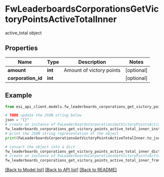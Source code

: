 # FwLeaderboardsCorporationsGetVictoryPointsActiveTotalInner

active_total object

## Properties

Name | Type | Description | Notes
------------ | ------------- | ------------- | -------------
**amount** | **int** | Amount of victory points | [optional] 
**corporation_id** | **int** |  | [optional] 

## Example

```python
from esi_api_client.models.fw_leaderboards_corporations_get_victory_points_active_total_inner import FwLeaderboardsCorporationsGetVictoryPointsActiveTotalInner

# TODO update the JSON string below
json = "{}"
# create an instance of FwLeaderboardsCorporationsGetVictoryPointsActiveTotalInner from a JSON string
fw_leaderboards_corporations_get_victory_points_active_total_inner_instance = FwLeaderboardsCorporationsGetVictoryPointsActiveTotalInner.from_json(json)
# print the JSON string representation of the object
print(FwLeaderboardsCorporationsGetVictoryPointsActiveTotalInner.to_json())

# convert the object into a dict
fw_leaderboards_corporations_get_victory_points_active_total_inner_dict = fw_leaderboards_corporations_get_victory_points_active_total_inner_instance.to_dict()
# create an instance of FwLeaderboardsCorporationsGetVictoryPointsActiveTotalInner from a dict
fw_leaderboards_corporations_get_victory_points_active_total_inner_from_dict = FwLeaderboardsCorporationsGetVictoryPointsActiveTotalInner.from_dict(fw_leaderboards_corporations_get_victory_points_active_total_inner_dict)
```
[[Back to Model list]](../README.md#documentation-for-models) [[Back to API list]](../README.md#documentation-for-api-endpoints) [[Back to README]](../README.md)



